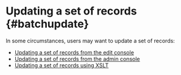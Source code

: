 # Updating a set of records {#batchupdate}

In some circumstances, users may want to update a set of records:

-   [Updating a set of records from the edit console](../batchediting.md)
-   [Updating a set of records from the admin console](../batchupdate-from-admin.md)
-   [Updating a set of records using XSLT](../batchupdate-xsl.md)
